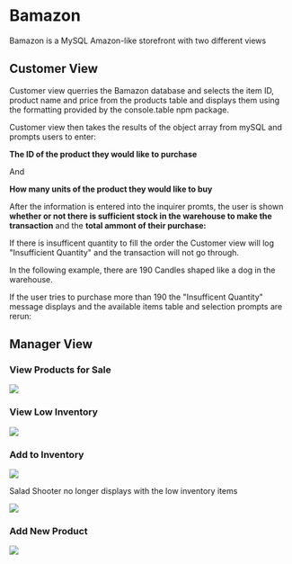 # Bamazon
Bamazon is a MySQL Amazon-like storefront with two different views

## Customer View

Customer view querries the Bamazon database and selects the item ID, product name and price from the products table and displays them using the formatting provided by the console.table npm package. 

Customer view then takes the results of the object array from mySQL and prompts users to enter:

**The ID of the product they would like to purchase**

And 

**How many units of the product they would like to buy**


After the information is entered into the inquirer promts, the user is shown **whether or not there is sufficient stock in the warehouse to make the transaction** and the **total ammont of their purchase:** 



If there is insufficent quantity to fill the order the Customer view will log "Insufficient Quantity" and the transaction will not go through. 

In the following example, there are 190 Candles shaped like a dog in the warehouse. 

If the user tries to purchase more than 190 the "Insufficent Quantity" message displays and the available items table and selection prompts are rerun: 


## Manager View



### View Products for Sale

![](Manager_ViewProd.gif)

### View Low Inventory

![](Manager_ViewLow.gif)


### Add to Inventory

![](Manager_AddtoInven.gif)

Salad Shooter no longer displays with the low inventory items

![](Manager_NoSaladShooter.gif)


### Add New Product

![](Manager_AddProd.gif)

